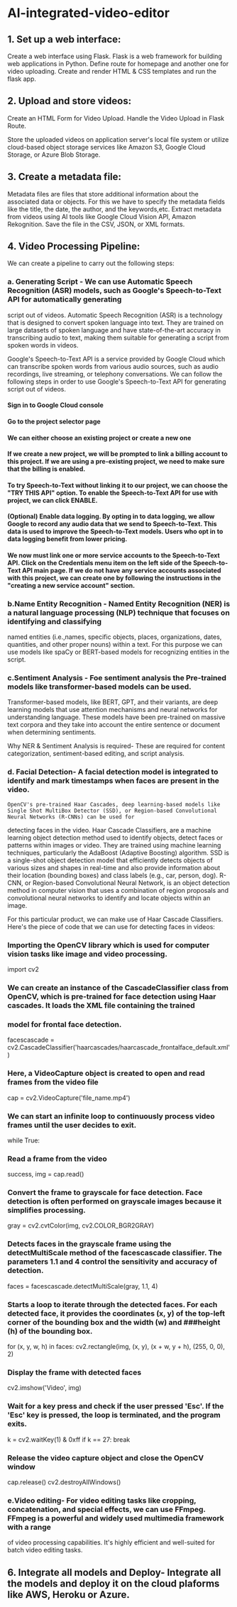 # AI-integrated-video-editor

## 1. Set up a web interface:
   Create a web interface using Flask. Flask is a web framework for building web applications in Python.
   Define route for homepage and another one for video uploading.
   Create and render HTML & CSS templates and run the flask app.

## 2. Upload and store videos:
   Create an HTML Form for Video Upload.
   Handle the Video Upload in Flask Route.

   Store the uploaded videos on application server's local file system or utilize cloud-based object storage services like Amazon S3, Google Cloud Storage, or Azure Blob Storage.

## 3. Create a metadata file:
   Metadata files are files that store additional information about the associated data or objects.
   For this we have to specify the metadata fields like the title, the date, the author, and the keywords,etc.
   Extract metadata from videos using AI tools like Google Cloud Vision API, Amazon Rekognition.
   Save the file in the CSV, JSON, or XML formats.

## 4. Video Processing Pipeline:
   We can create a pipeline to carry out the following steps:
   
   ### a. Generating Script - We can use Automatic Speech Recognition (ASR) models, such as Google's Speech-to-Text API for automatically generating 
   script out of videos.
   Automatic Speech Recognition (ASR) is a technology that is designed to convert spoken language into text. They are trained on large datasets of spoken language and have
   state-of-the-art accuracy in transcribing audio to text, making them suitable for generating a script from spoken words in videos.
   
   Google's Speech-to-Text API is a service provided by Google Cloud which can transcribe spoken words from various audio sources, such as audio recordings, live streaming,
   or telephony conversations. We can follow the following steps in order to use Google's Speech-to-Text API for generating script out of videos.
     
   #### Sign in to Google Cloud console
   
   #### Go to the project selector page
   
   #### We can either choose an existing project or create a new one
   
  #### If we create a new project, we will be prompted to link a billing account to this project. If we are using a pre-existing project, we need to make sure that the billing is enabled.
   
  #### To try Speech-to-Text without linking it to our project, we can choose the "TRY THIS API" option. To enable the Speech-to-Text API for use with project, we can click ENABLE.
   
  #### (Optional) Enable data logging. By opting in to data logging, we allow Google to record any audio data that we send to Speech-to-Text. This data is used to improve the Speech-to-Text models. Users who opt in to data logging benefit from lower pricing.
   
  #### We now must link one or more service accounts to the Speech-to-Text API. Click on the Credentials menu item on the left side of the Speech-to-Text API main page. If we do not have any service accounts    associated with this project, we can create one by following the instructions in the "creating a new service account" section.

   ### b.Name Entity Recognition  - Named Entity Recognition (NER) is a natural language processing (NLP) technique that focuses on identifying and classifying
   named entities (i.e.,names, specific objects, places, organizations, dates, quantities, and other proper nouns) within a text.
   For this purpose we can use models like spaCy or BERT-based models for recognizing entities in the script.
   
   ### c.Sentiment Analysis -  Foe sentiment analysis the Pre-trained models like transformer-based models can be used.
   Transformer-based models, like BERT, GPT, and their variants, are deep learning models that use attention mechanisms and neural networks for understanding language. These
   models have been pre-trained on massive text corpora and they take into account the entire sentence or document when determining sentiments.
   
   Why NER & Sentiment Analysis is required- These are required for content categorization, sentiment-based editing, and script analysis.

   ### d. Facial Detection- A facial detection model is integrated to identify and mark timestamps when faces are present in the video.
    OpenCV's pre-trained Haar Cascades, deep learning-based models like Single Shot MultiBox Detector (SSD), or Region-based Convolutional Neural Networks (R-CNNs) can be used for
   detecting faces in the video.
   Haar Cascade Classifiers, are a machine learning object detection method used to identify objects, detect faces or patterns within images or video. They are trained using machine
   learning techniques, particularly the AdaBoost (Adaptive Boosting) algorithm.
   SSD is a single-shot object detection model that efficiently detects objects of various sizes and shapes in real-time and also provide information about their location (bounding
   boxes) and class labels (e.g., car, person, dog).
   R-CNN, or Region-based Convolutional Neural Network, is an object detection method in computer vision that uses a combination of region proposals and convolutional neural networks
   to identify and locate objects within an image.

   For this particular product, we can make use of Haar Cascade Classifiers. Here's the piece of code that we can use for detecting faces in videos:
   
   ###  Importing the OpenCV library which is used for computer vision tasks like image and video processing.
   import cv2

  ###  We can create an instance of the CascadeClassifier class from OpenCV, which is pre-trained for face detection using Haar cascades. It loads the XML file containing the trained
   ###  model for frontal face detection.
   facescascade = cv2.CascadeClassifier('haarcascades/haarcascade_frontalface_default.xml')
   
   ### Here, a VideoCapture object is created to open and read frames from the video file
   cap = cv2.VideoCapture('file_name.mp4')
   
   ###  We can start an infinite loop to continuously process video frames until the user decides to exit.
   while True:
   ### Read a frame from the video
   success, img = cap.read()
    
   ### Convert the frame to grayscale for face detection. Face detection is often performed on grayscale images because it simplifies processing.
   gray = cv2.cvtColor(img, cv2.COLOR_BGR2GRAY)
    
   ### Detects faces in the grayscale frame using the detectMultiScale method of the facescascade classifier. The parameters 1.1 and 4 control the sensitivity and accuracy of detection.
   faces = facescascade.detectMultiScale(gray, 1.1, 4)
    
   ### Starts a loop to iterate through the detected faces. For each detected face, it provides the coordinates (x, y) of the top-left corner of the bounding box and the width (w) and ###height (h) of the bounding box.
   for (x, y, w, h) in faces:
      cv2.rectangle(img, (x, y), (x + w, y + h), (255, 0, 0), 2)
    
   ### Display the frame with detected faces
   cv2.imshow('Video', img)
    
   ### Wait for a key press and check if the user pressed 'Esc'. If the 'Esc' key is pressed, the loop is terminated, and the program exits.
   k = cv2.waitKey(1) & 0xff
   if k == 27:
      break

   ### Release the video capture object and close the OpenCV window
   cap.release()
   cv2.destroyAllWindows()

   
   

   ### e.Video editing- For video editing tasks like cropping, concatenation, and special effects, we can use FFmpeg. FFmpeg is a powerful and widely used multimedia framework with a range
   of video processing capabilities. It's highly efficient and well-suited for batch video editing tasks.

 
## 6. Integrate all models and Deploy-  Integrate all the models and deploy it on the cloud plaforms like AWS, Heroku or Azure.


